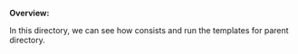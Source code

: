 **Overview:**

In this directory, we can see how consists and run the templates for parent directory.
